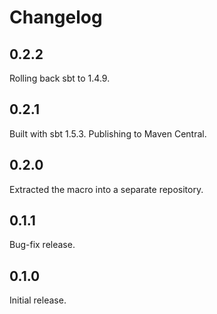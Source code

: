 # Changelog

## 0.2.2

Rolling back sbt to 1.4.9.

## 0.2.1

Built with sbt 1.5.3. Publishing to Maven Central.

## 0.2.0

Extracted the macro into a separate repository.

## 0.1.1

Bug-fix release.

## 0.1.0

Initial release.
